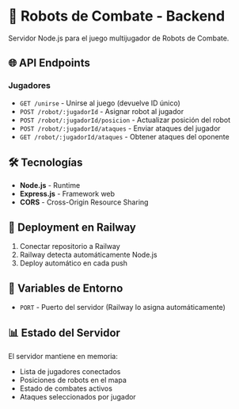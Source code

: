# 🚀 Robots de Combate - Backend

Servidor Node.js para el juego multijugador de Robots de Combate.

## 🌐 API Endpoints

### Jugadores
- `GET /unirse` - Unirse al juego (devuelve ID único)
- `POST /robot/:jugadorId` - Asignar robot al jugador
- `POST /robot/:jugadorId/posicion` - Actualizar posición del robot
- `POST /robot/:jugadorId/ataques` - Enviar ataques del jugador
- `GET /robot/:jugadorId/ataques` - Obtener ataques del oponente

## 🛠️ Tecnologías

- **Node.js** - Runtime
- **Express.js** - Framework web
- **CORS** - Cross-Origin Resource Sharing

## 🚀 Deployment en Railway

1. Conectar repositorio a Railway
2. Railway detecta automáticamente Node.js
3. Deploy automático en cada push

## 🔧 Variables de Entorno

- `PORT` - Puerto del servidor (Railway lo asigna automáticamente)

## 📊 Estado del Servidor

El servidor mantiene en memoria:
- Lista de jugadores conectados
- Posiciones de robots en el mapa
- Estado de combates activos
- Ataques seleccionados por jugador
